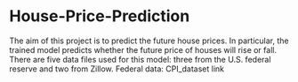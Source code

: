 # House-Price-Prediction
The aim of this project is to predict the future house prices.
In particular, the trained model predicts whether the future price of houses will rise or fall.
There are five data files used for this model: three from the U.S. federal reserve and two from Zillow.
Federal data:
CPI_dataset link
